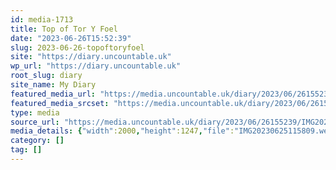 ```yaml
---
id: media-1713
title: Top of Tor Y Foel
date: "2023-06-26T15:52:39"
slug: 2023-06-26-topoftoryfoel
site: "https://diary.uncountable.uk"
wp_url: "https://diary.uncountable.uk"
root_slug: diary
site_name: My Diary
featured_media_url: "https://media.uncountable.uk/diary/2023/06/26155239/IMG20230625115809.webp"
featured_media_srcset: "https://media.uncountable.uk/diary/2023/06/26155239/IMG20230625115809-300x187.webp 300w, https://media.uncountable.uk/diary/2023/06/26155239/IMG20230625115809-1024x638.webp 1024w, https://media.uncountable.uk/diary/2023/06/26155239/IMG20230625115809-150x150.webp 150w, https://media.uncountable.uk/diary/2023/06/26155239/IMG20230625115809-640x399.webp 640w, https://media.uncountable.uk/diary/2023/06/26155239/IMG20230625115809.webp 2000w"
type: media
source_url: "https://media.uncountable.uk/diary/2023/06/26155239/IMG20230625115809.webp"
media_details: {"width":2000,"height":1247,"file":"IMG20230625115809.webp","filesize":195678,"sizes":{"medium":{"file":"IMG20230625115809-300x187.webp","width":300,"height":187,"filesize":13986,"mime_type":"image/webp","source_url":"https://media.uncountable.uk/diary/2023/06/26155239/IMG20230625115809-300x187.webp"},"large":{"file":"IMG20230625115809-1024x638.webp","width":1024,"height":638,"filesize":124440,"mime_type":"image/webp","source_url":"https://media.uncountable.uk/diary/2023/06/26155239/IMG20230625115809-1024x638.webp"},"thumbnail":{"file":"IMG20230625115809-150x150.webp","width":150,"height":150,"filesize":6318,"mime_type":"image/webp","source_url":"https://media.uncountable.uk/diary/2023/06/26155239/IMG20230625115809-150x150.webp"},"mobwidth":{"file":"IMG20230625115809-640x399.webp","width":640,"height":399,"filesize":52940,"mime_type":"image/webp","source_url":"https://media.uncountable.uk/diary/2023/06/26155239/IMG20230625115809-640x399.webp"},"full":{"file":"IMG20230625115809.webp","width":2000,"height":1247,"mime_type":"image/webp","source_url":"https://media.uncountable.uk/diary/2023/06/26155239/IMG20230625115809.webp"}},"image_meta":{"aperture":"0","credit":"","camera":"","caption":"","created_timestamp":"0","copyright":"","focal_length":"0","iso":"0","shutter_speed":"0","title":"","orientation":"0","keywords":[]}}
category: []
tag: []
---
```


